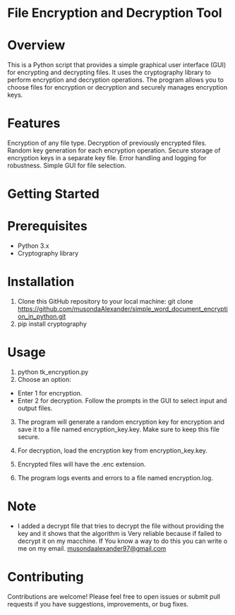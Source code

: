 # File Encryption and Decryption Tool
# Overview
This is a Python script that provides a simple graphical user interface (GUI) for encrypting and decrypting files. It uses the cryptography library to perform encryption and decryption operations. The program allows you to choose files for encryption or decryption and securely manages encryption keys.

# Features
Encryption of any file type.
Decryption of previously encrypted files.
Random key generation for each encryption operation.
Secure storage of encryption keys in a separate key file.
Error handling and logging for robustness.
Simple GUI for file selection.
# Getting Started
# Prerequisites
- Python 3.x
- Cryptography library
# Installation
1. Clone this GitHub repository to your local machine:
git clone https://github.com/musondaAlexander/simple_word_document_encryption_in_python.git
2. pip install cryptography
# Usage
1. python tk_encryption.py
2. Choose an option:

- Enter 1 for encryption.
- Enter 2 for decryption.
Follow the prompts in the GUI to select input and output files.

3. The program will generate a random encryption key for encryption and save it to a file named encryption_key.key. Make sure to keep this file secure.

4. For decryption, load the encryption key from encryption_key.key.

5. Encrypted files will have the .enc extension.

6. The program logs events and errors to a file named encryption.log.

# Note
- I added a decrypt file that tries to decrypt the file without providing the key and it shows that the algorithm is Very reliable because if failed to decrypt it on my macchine. If You know a way to do this you can write o me on my email. musondaalexander97@gmail.com  

# Contributing
Contributions are welcome! Please feel free to open issues or submit pull requests if you have suggestions, improvements, or bug fixes.



